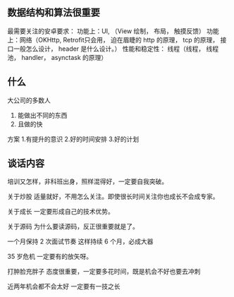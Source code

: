 ## 数据结构和算法很重要

最需要关注的安卓要求：
功能上：UI, （View 绘制， 布局， 触摸反馈）
功能上：网络（OKHttp, Retrofit只会用， 迫在眉睫的 http 的原理， tcp 的原理， 接口一般怎么设计， header 是什么设计。）
性能和稳定性： 线程（线程， 线程池， handler， asynctask 的原理）

## 什么

大公司的多数人

1. 能做出不同的东西
2. 且做的快

方案
1.有提升的意识
2.好的时间安排
3.好的计划

## 谈话内容

培训又怎样，非科班出身，照样混得好，一定要自我突破。

关于炒股
适量就好，不用怎么关注。即使很长时间关注你也成长不会成专家。

关于成长
一定要形成自己的技术优势。

关于源码
为什么要读源码，反正很重要就是了。

一个月保持 2 次面试节奏
这样持续 6 个月，必成大器

35 岁危机
一定要有的放矢呀。

打肿脸充胖子
态度很重要，一定要多花时间，既是机会不好也要去冲刺

近两年机会都不会太好
一定要有一技之长
